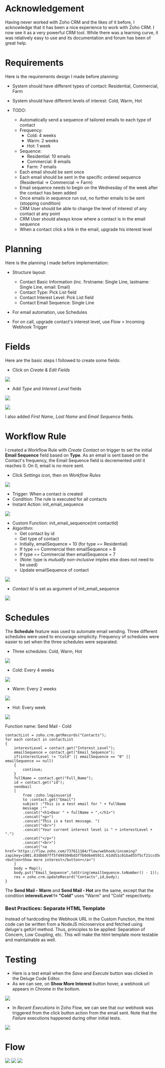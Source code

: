 # Acknowledgement
Having never worked with Zoho CRM and the likes of it before, I acknowledge that it has been a nice experience to work with Zoho CRM. I now see it as a very powerful CRM tool. While there was a learning curve, it was relatively easy to use and its documentation and forum has been of great help.

# Requirements
Here is the requirements design I made before planning:
- System should have different types of contact: Residential, Commercial, Farm

- System should have different levels of interest: Cold, Warm, Hot

- TODO: 
    - Automatically send a sequence of tailored emails to each type of contact
    - Frequency:
        - Cold: 4 weeks
        - Warm: 2 weeks
        - Hot: 1 week
    - Sequence:
        - Residential: 10 emails
        - Commercial: 8 emails
        - Farm: 7 emails
    - Each email should be sent once
    - Each email should be sent in the specific ordered sequence (Residential -> Commercial -> Farm)
    - Email sequence needs to begin on the Wednesday of the week after the contact has been added
    - Once emails in sequence run out, no further emails to be sent (stopping condition)
    - CRM User should be able to change the level of interest of any contact at any point
    - CRM User should always know where a contact is in the email sequence
    - When a contact click a link in the email, upgrade his interest level

# Planning
Here is the planning I made before implementation:
- Structure layout:
    - Contact Basic Information (inc. firstname: Single Line, lastname: Single Line, email: Email)
    - Contact Type: Pick List field
    - Contact Interest Level: Pick List field
    - Contact Email Sequence: Single Line

- For email automation, use Schedules
- For on call, upgrade contact's interest level, use Flow > Incoming Webhook Trigger

# Fields
Here are the basic steps I followed to create some fields:
- Click on *Create & Edit Fields*

![](zoho-crm-report-resources/0.5.png)

- Add *Type* and *Interest Level* fields

![](zoho-crm-report-resources/1.png)

![](zoho-crm-report-resources/2.png)

I also added *First Name*, *Last Name* and *Email Sequence* fields.

# Workflow Rule
I created a Workflow Rule with *Create Contact* on trigger to set the initial **Email Sequence** field based on **Type**. As an email is sent based on the Contact's frequency, the Email Sequence field is decremented until it reaches 0. On 0, email is no more sent.

- Click *Settings icon*, then on *Workflow Rules*

![](zoho-crm-report-resources/3.png)

- Trigger: When a contact is created
- Condition: The rule is executed for all contacts
- Instant Action: init_email_sequence

![](zoho-crm-report-resources/4.png)

- Custom Function: init_email_sequence(int contactId)
- Algorithm:
    - Get contact by id
    - Get type of contact
    - Initially, emailSequence = 10 (for type == Residential)
    - If type == Commercial then emailSequence = 8
    - If type == Commercial then emailSequence = 7
    - (Note: type is *mutually non-inclusive* imples else does not need to be used)
    - Update emailSequence of contact

![](zoho-crm-report-resources/5.png)

- *Contact Id* is set as argument of init_email_sequence

![](zoho-crm-report-resources/6.png)

# Schedules
The **Schedule** feature was used to automate email sending. Three different schedules were used to encourage simplicity. Frequency of schedules were easier to set when the three schedules were separated.

- Three schedules: Cold, Warm, Hot

![](zoho-crm-report-resources/7.png)

- Cold: Every 4 weeks

![](zoho-crm-report-resources/8.png)

- Warm: Every 2 weeks

![](zoho-crm-report-resources/9.png)

- Hot: Every week

![](zoho-crm-report-resources/10.png)

Function name: Send Mail - Cold
```
contactList = zoho.crm.getRecords("Contacts");
for each contact in contactList
{
	interestLevel = contact.get("Interest_Level");
	emailSequence = contact.get("Email_Sequence");
	if(interestLevel != "Cold" || emailSequence == "0" || emailSequence == null)
	{
		continue;
	}
	fullName = contact.get("Full_Name");
	id = contact.get("id");
	sendmail
	[
		from :zoho.loginuserid
		to :contact.get("Email")
		subject :"This is a test email for " + fullName
		message :""
		.concat("<h1>Dear " + fullName + ",</h1>")
		.concat("<p>")
		.concat("This is a test message. ")
		.concat("<br>")
		.concat("Your current interest level is " + interestLevel + ".")
		.concat("</p>")
		.concat("<br>")
		.concat("<a href='https://flow.zoho.com/737611184/flow/webhook/incoming?zapikey=1001.83db607ff5f499304bd3ffb0d6e05911.61dd51c01bad55f5cf21ccd5de1ec131&isdebug=false&contact="+id+"'><button>Show more interest</button></a>")
	]
	body = Map();
	body.put("Email_Sequence",toString(emailSequence.toNumber() - 1));
	res = zoho.crm.updateRecord("Contacts",id,body);
}
```
The **Send Mail - Warm** and **Send Mail - Hot** are the same, except that the condition **interestLevel != "Cold"** uses "Warm" and "Cold" respectively. 

### Best Practices: Separate HTML Template
Instead of hardcoding the Webhook URL in the Custom Function, the html code can be written from a NodeJS microservice and fetched using deluge's getUrl method. Thus, principles to be applied: Separation of Concern, Low Coupling, etc. This will make the html template more testable and maintainable as well.

# Testing

- Here is a test email when the *Save and Execute* button was clicked in the Deluge Code Editor.
- As we can see, on **Show More Interest** button hover, a webhook url appears in Chrome in the bottom.

![](zoho-crm-report-resources/11.png)

- In *Recent Executions* in Zoho Flow, we can see that our webhook was triggered from the click button action from the email sent. Note that the *Failure* executions happened during other initial tests. 

![](zoho-crm-report-resources/12.png)

# Flow
![](zoho-crm-report-resources/flow-1.png)
![](zoho-crm-report-resources/flow-2.png)
![](zoho-crm-report-resources/flow-3.png)